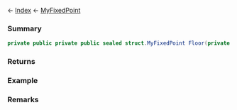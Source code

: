 ← [Index](Api-Index) ← [MyFixedPoint](VRage.MyFixedPoint)

### Summary

```csharp
private public private public sealed struct.MyFixedPoint Floor(private public sealed struct.MyFixedPoint a)
```

### Returns

### Example

### Remarks

